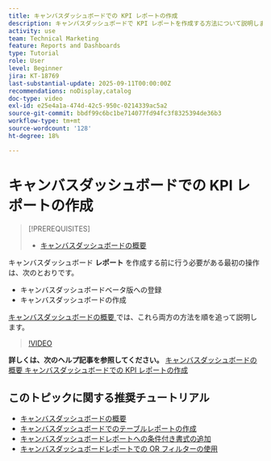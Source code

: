 ```yaml
---
title: キャンバスダッシュボードでの KPI レポートの作成
description: キャンバスダッシュボードで KPI レポートを作成する方法について説明します。
activity: use
team: Technical Marketing
feature: Reports and Dashboards
type: Tutorial
role: User
level: Beginner
jira: KT-18769
last-substantial-update: 2025-09-11T00:00:00Z
recommendations: noDisplay,catalog
doc-type: video
exl-id: e25e4a1a-474d-42c5-950c-0214339ac5a2
source-git-commit: bbdf99c6bc1be714077fd94fc3f8325394de36b3
workflow-type: tm+mt
source-wordcount: '128'
ht-degree: 18%

---
```


# キャンバスダッシュボードでの KPI レポートの作成

>[!PREREQUISITES]
>
>* [キャンバスダッシュボードの概要](/help/reporting/canvas-dashboards/introduction-to-canvas-dashboards.md)

キャンバスダッシュボード **レポート** を作成する前に行う必要がある最初の操作は、次のとおりです。

* キャンバスダッシュボードベータ版への登録
* キャンバスダッシュボードの作成

[ キャンバスダッシュボードの概要 ](/help/reporting/canvas-dashboards/introduction-to-canvas-dashboards.md) では、これら両方の方法を順を追って説明します。

>[!VIDEO](https://video.tv.adobe.com/v/3474841/?quality=12&learn=on&enablevpops=1)

**詳しくは、次のヘルプ記事を参照してください。**
[ キャンバスダッシュボードの概要 ](https://experienceleague.adobe.com/en/docs/workfront/using/reporting/canvas-dashboards/canvas-dashboards-overview)
[ キャンバスダッシュボードでの KPI レポートの作成 ](https://experienceleague.adobe.com/en/docs/workfront/using/reporting/canvas-dashboards/add-reports/build-kpi-report)

## このトピックに関する推奨チュートリアル

* [キャンバスダッシュボードの概要](/help/reporting/canvas-dashboards/introduction-to-canvas-dashboards.md)
* [キャンバスダッシュボードでのテーブルレポートの作成](/help/reporting/canvas-dashboards/create-a-table-report-on-a-canvas-dashboard.md)
* [キャンバスダッシュボードレポートへの条件付き書式の追加](/help/reporting/canvas-dashboards/add-conditional-formatting-to-a-canvas-dashboard-report.md)
* [キャンバスダッシュボードレポートでの OR フィルターの使用](/help/reporting/canvas-dashboards/use-an-or-filter-in-a-canvas-dashboard-report.md)
